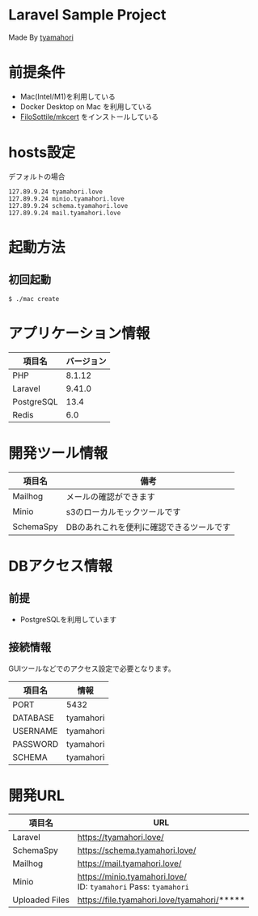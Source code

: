 # Laravel Sample Project

Made By [tyamahori](https://twitter.com/tyamahori)

# 前提条件

- Mac(Intel/M1)を利用している
- Docker Desktop on Mac を利用している
- [FiloSottile/mkcert](https://github.com/FiloSottile/mkcert) をインストールしている

# hosts設定

デフォルトの場合

```
127.89.9.24 tyamahori.love
127.89.9.24 minio.tyamahori.love
127.89.9.24 schema.tyamahori.love
127.89.9.24 mail.tyamahori.love 
```

# 起動方法

## 初回起動

```shell
$ ./mac create
```

# アプリケーション情報

| 項目名        | バージョン  |
|------------|--------|
| PHP        | 8.1.12 |
| Laravel    | 9.41.0 |
| PostgreSQL | 13.4   |
| Redis      | 6.0    |

# 開発ツール情報

| 項目名       | 備考                    |
|-----------|-----------------------|
| Mailhog   | メールの確認ができます           |
| Minio     | s3のローカルモックツールです       |
| SchemaSpy | DBのあれこれを便利に確認できるツールです |

# DBアクセス情報

## 前提

- PostgreSQLを利用しています

## 接続情報

GUIツールなどでのアクセス設定で必要となります。

| 項目名      | 情報        |
|----------|-----------|
| PORT     | 5432      |
| DATABASE | tyamahori |
| USERNAME | tyamahori |
| PASSWORD | tyamahori |
| SCHEMA   | tyamahori |

# 開発URL

| 項目名            | URL                                                                  |
|----------------|----------------------------------------------------------------------|
| Laravel        | https://tyamahori.love/                                              |
| SchemaSpy      | https://schema.tyamahori.love/                                       |
| Mailhog        | https://mail.tyamahori.love/                                         |
| Minio          | https://minio.tyamahori.love/ <br> ID: `tyamahori` Pass: `tyamahori` |
| Uploaded Files | https://file.tyamahori.love/tyamahori/*****                          |
